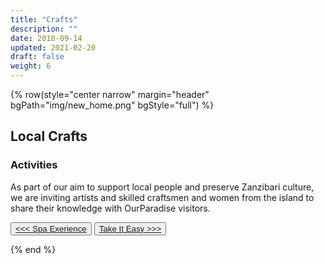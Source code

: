 ```yaml
---
title: "Crafts"
description: ""
date: 2018-09-14
updated: 2021-02-20
draft: false
weight: 6
---
```


{% row(style="center narrow" margin="header" bgPath="img/new_home.png" bgStyle="full") %} 

## Local Crafts
 
### Activities

As part of our aim to support local people and preserve Zanzibari culture, we are inviting artists and skilled craftsmen and women from the island to share their knowledge with OurParadise visitors.

<button>[<<< Spa Exerience](/activities/spa)</button>
<button>[Take It Easy >>>](/activities/relax)</button>

{% end %}
